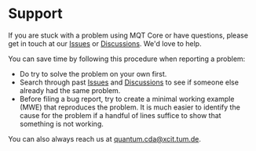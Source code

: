 # Support

If you are stuck with a problem using MQT Core or have questions, please get in touch at our [Issues](https://github.com/cda-tum/mqt-core/issues) or [Discussions](https://github.com/cda-tum/mqt-core/discussions). We'd love to help.

You can save time by following this procedure when reporting a problem:

- Do try to solve the problem on your own first.
- Search through past [Issues](https://github.com/cda-tum/mqt-core/issues) and [Discussions](https://github.com/cda-tum/mqt-core/discussions) to see if someone else already had the same problem.
- Before filing a bug report, try to create a minimal working example (MWE) that reproduces the problem. It is much easier to identify the cause for the problem if a handful of lines suffice to show that something is not working.

You can also always reach us at [quantum.cda@xcit.tum.de](mailto:quantum.cda@xcit.tum.de).
